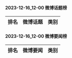 #### 2023-12-16_12-00  微博话题榜

| 排名 | 微博话题 | 类别 |
| --- | --- | --- |
#### 2023-12-16_12-00  微博要闻榜

| 排名 | 微博要闻 | 类别 |
| --- | --- | --- |
